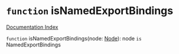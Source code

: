 # `function` isNamedExportBindings

[Documentation Index](../README.md)

`function` isNamedExportBindings(node: [Node](../interface.Node/README.md)): node `is` NamedExportBindings

